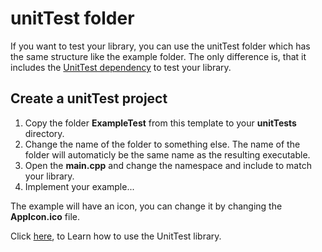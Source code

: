 # unitTest folder
If you want to test your library, you can use the unitTest folder which has the same structure like the example folder.
The only difference is, that it includes the [UnitTest dependency](https://github.com/KROIA/UnitTest) to test your library.

## Create a unitTest project
1. Copy the folder **ExampleTest** from this template to your **unitTests** directory.
2. Change the name of the folder to something else. The name of the folder will automaticly be the same name as the resulting executable.
3. Open the **main.cpp** and change the namespace and include to match your library.
4. Implement your example...

The example will have an icon, you can change it by changing the **AppIcon.ico** file.

Click [here](https://github.com/KROIA/UnitTest), to Learn how to use the UnitTest library.